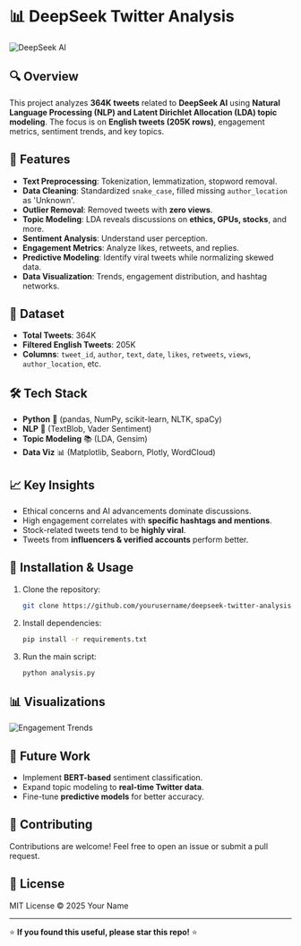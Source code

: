 # 📊 DeepSeek Twitter Analysis

![DeepSeek AI](https://upload.wikimedia.org/wikipedia/commons/thumb/e/ec/DeepSeek_logo.svg/768px-DeepSeek_logo.svg.png)

## 🔍 Overview
This project analyzes **364K tweets** related to **DeepSeek AI** using **Natural Language Processing (NLP) and Latent Dirichlet Allocation (LDA) topic modeling**. The focus is on **English tweets (205K rows)**, engagement metrics, sentiment trends, and key topics.

## 🚀 Features
- **Text Preprocessing**: Tokenization, lemmatization, stopword removal.
- **Data Cleaning**: Standardized `snake_case`, filled missing `author_location` as 'Unknown'.
- **Outlier Removal**: Removed tweets with **zero views**.
- **Topic Modeling**: LDA reveals discussions on **ethics, GPUs, stocks**, and more.
- **Sentiment Analysis**: Understand user perception.
- **Engagement Metrics**: Analyze likes, retweets, and replies.
- **Predictive Modeling**: Identify viral tweets while normalizing skewed data.
- **Data Visualization**: Trends, engagement distribution, and hashtag networks.

## 📂 Dataset
- **Total Tweets**: 364K
- **Filtered English Tweets**: 205K
- **Columns**: `tweet_id`, `author`, `text`, `date`, `likes`, `retweets`, `views`, `author_location`, etc.

## 🛠 Tech Stack
- **Python** 🐍 (pandas, NumPy, scikit-learn, NLTK, spaCy)
- **NLP** 🧠 (TextBlob, Vader Sentiment)
- **Topic Modeling** 📚 (LDA, Gensim)
- **Data Viz** 📊 (Matplotlib, Seaborn, Plotly, WordCloud)

## 📈 Key Insights
- Ethical concerns and AI advancements dominate discussions.
- High engagement correlates with **specific hashtags and mentions**.
- Stock-related tweets tend to be **highly viral**.
- Tweets from **influencers & verified accounts** perform better.

## 📌 Installation & Usage
1. Clone the repository:
   ```bash
   git clone https://github.com/yourusername/deepseek-twitter-analysis.git
   ```
2. Install dependencies:
   ```bash
   pip install -r requirements.txt
   ```
3. Run the main script:
   ```bash
   python analysis.py
   ```

## 📊 Visualizations
![Engagement Trends](https://www.aimtechnologies.co/wp-content/uploads/2023/06/Social-Sentiment-Tracking.png)

## 📝 Future Work
- Implement **BERT-based** sentiment classification.
- Expand topic modeling to **real-time Twitter data**.
- Fine-tune **predictive models** for better accuracy.

## 🤝 Contributing
Contributions are welcome! Feel free to open an issue or submit a pull request.

## 📜 License
MIT License © 2025 Your Name

---
⭐ **If you found this useful, please star this repo!** ⭐

